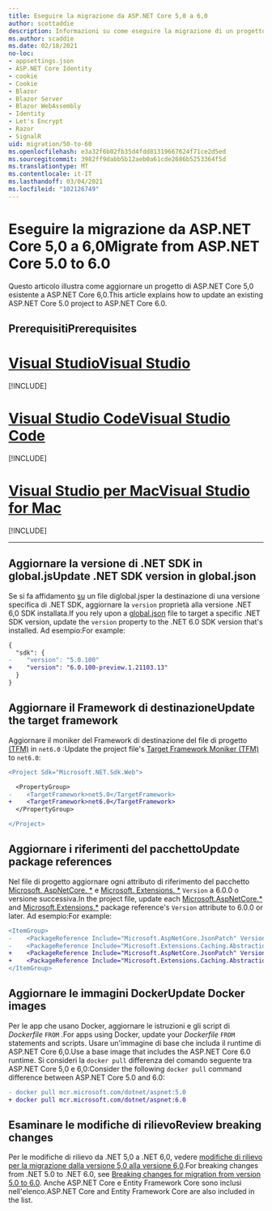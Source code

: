 ```yaml
---
title: Eseguire la migrazione da ASP.NET Core 5,0 a 6,0
author: scottaddie
description: Informazioni su come eseguire la migrazione di un progetto ASP.NET Core 5,0 ASP.NET Core 6,0.
ms.author: scaddie
ms.date: 02/18/2021
no-loc:
- appsettings.json
- ASP.NET Core Identity
- cookie
- Cookie
- Blazor
- Blazor Server
- Blazor WebAssembly
- Identity
- Let's Encrypt
- Razor
- SignalR
uid: migration/50-to-60
ms.openlocfilehash: e3a32f6b02fb35d4fdd81319667624f71ce2d5ed
ms.sourcegitcommit: 3982ff9dabb5b12aeb0a61cde2686b5253364f5d
ms.translationtype: MT
ms.contentlocale: it-IT
ms.lasthandoff: 03/04/2021
ms.locfileid: "102126749"
---
```

# <a name="migrate-from-aspnet-core-50-to-60"></a><span data-ttu-id="7dd25-103">Eseguire la migrazione da ASP.NET Core 5,0 a 6,0</span><span class="sxs-lookup"><span data-stu-id="7dd25-103">Migrate from ASP.NET Core 5.0 to 6.0</span></span>

<span data-ttu-id="7dd25-104">Questo articolo illustra come aggiornare un progetto di ASP.NET Core 5,0 esistente a ASP.NET Core 6,0.</span><span class="sxs-lookup"><span data-stu-id="7dd25-104">This article explains how to update an existing ASP.NET Core 5.0 project to ASP.NET Core 6.0.</span></span>

## <a name="prerequisites"></a><span data-ttu-id="7dd25-105">Prerequisiti</span><span class="sxs-lookup"><span data-stu-id="7dd25-105">Prerequisites</span></span>

# <a name="visual-studio"></a>[<span data-ttu-id="7dd25-106">Visual Studio</span><span class="sxs-lookup"><span data-stu-id="7dd25-106">Visual Studio</span></span>](#tab/visual-studio)

[!INCLUDE[](~/includes/net-prereqs-vs-6.0.md)]

# <a name="visual-studio-code"></a>[<span data-ttu-id="7dd25-107">Visual Studio Code</span><span class="sxs-lookup"><span data-stu-id="7dd25-107">Visual Studio Code</span></span>](#tab/visual-studio-code)

[!INCLUDE[](~/includes/net-prereqs-vsc-6.0.md)]

# <a name="visual-studio-for-mac"></a>[<span data-ttu-id="7dd25-108">Visual Studio per Mac</span><span class="sxs-lookup"><span data-stu-id="7dd25-108">Visual Studio for Mac</span></span>](#tab/visual-studio-mac)

[!INCLUDE[](~/includes/net-prereqs-mac-6.0.md)]

---

## <a name="update-net-sdk-version-in-globaljson"></a><span data-ttu-id="7dd25-109">Aggiornare la versione di .NET SDK in global.js</span><span class="sxs-lookup"><span data-stu-id="7dd25-109">Update .NET SDK version in global.json</span></span>

<span data-ttu-id="7dd25-110">Se si fa affidamento [ su](/dotnet/core/tools/global-json) un file diglobal.jsper la destinazione di una versione specifica di .NET SDK, aggiornare la `version` proprietà alla versione .NET 6,0 SDK installata.</span><span class="sxs-lookup"><span data-stu-id="7dd25-110">If you rely upon a [global.json](/dotnet/core/tools/global-json) file to target a specific .NET SDK version, update the `version` property to the .NET 6.0 SDK version that's installed.</span></span> <span data-ttu-id="7dd25-111">Ad esempio:</span><span class="sxs-lookup"><span data-stu-id="7dd25-111">For example:</span></span>

```diff
{
  "sdk": {
-    "version": "5.0.100"
+    "version": "6.0.100-preview.1.21103.13"
  }
}
```

## <a name="update-the-target-framework"></a><span data-ttu-id="7dd25-112">Aggiornare il Framework di destinazione</span><span class="sxs-lookup"><span data-stu-id="7dd25-112">Update the target framework</span></span>

<span data-ttu-id="7dd25-113">Aggiornare il moniker del Framework di destinazione del file di progetto [(TFM)](/dotnet/standard/frameworks) in `net6.0` :</span><span class="sxs-lookup"><span data-stu-id="7dd25-113">Update the project file's [Target Framework Moniker (TFM)](/dotnet/standard/frameworks) to `net6.0`:</span></span>

```diff
<Project Sdk="Microsoft.NET.Sdk.Web">

  <PropertyGroup>
-    <TargetFramework>net5.0</TargetFramework>
+    <TargetFramework>net6.0</TargetFramework>
  </PropertyGroup>

</Project>
```

## <a name="update-package-references"></a><span data-ttu-id="7dd25-114">Aggiornare i riferimenti del pacchetto</span><span class="sxs-lookup"><span data-stu-id="7dd25-114">Update package references</span></span>

<span data-ttu-id="7dd25-115">Nel file di progetto aggiornare ogni attributo di riferimento del pacchetto [Microsoft. AspNetCore. \*](https://www.nuget.org/packages?q=Microsoft.AspNetCore.*) e [Microsoft. Extensions. \*](https://www.nuget.org/packages?q=Microsoft.Extensions.*) `Version` a 6.0.0 o versione successiva.</span><span class="sxs-lookup"><span data-stu-id="7dd25-115">In the project file, update each [Microsoft.AspNetCore.\*](https://www.nuget.org/packages?q=Microsoft.AspNetCore.*) and [Microsoft.Extensions.\*](https://www.nuget.org/packages?q=Microsoft.Extensions.*) package reference's `Version` attribute to 6.0.0 or later.</span></span> <span data-ttu-id="7dd25-116">Ad esempio:</span><span class="sxs-lookup"><span data-stu-id="7dd25-116">For example:</span></span>

```diff
<ItemGroup>
-    <PackageReference Include="Microsoft.AspNetCore.JsonPatch" Version="5.0.3" />
-    <PackageReference Include="Microsoft.Extensions.Caching.Abstractions" Version="5.0.0" />
+    <PackageReference Include="Microsoft.AspNetCore.JsonPatch" Version="6.0.0-preview.1.*" />
+    <PackageReference Include="Microsoft.Extensions.Caching.Abstractions" Version="6.0.0-preview.1.*" />
</ItemGroup>
```

## <a name="update-docker-images"></a><span data-ttu-id="7dd25-117">Aggiornare le immagini Docker</span><span class="sxs-lookup"><span data-stu-id="7dd25-117">Update Docker images</span></span>

<span data-ttu-id="7dd25-118">Per le app che usano Docker, aggiornare le istruzioni e gli script di *Dockerfile* `FROM` .</span><span class="sxs-lookup"><span data-stu-id="7dd25-118">For apps using Docker, update your *Dockerfile* `FROM` statements and scripts.</span></span> <span data-ttu-id="7dd25-119">Usare un'immagine di base che includa il runtime di ASP.NET Core 6,0.</span><span class="sxs-lookup"><span data-stu-id="7dd25-119">Use a base image that includes the ASP.NET Core 6.0 runtime.</span></span> <span data-ttu-id="7dd25-120">Si consideri la `docker pull` differenza del comando seguente tra ASP.NET Core 5,0 e 6,0:</span><span class="sxs-lookup"><span data-stu-id="7dd25-120">Consider the following `docker pull` command difference between ASP.NET Core 5.0 and 6.0:</span></span>

```diff
- docker pull mcr.microsoft.com/dotnet/aspnet:5.0
+ docker pull mcr.microsoft.com/dotnet/aspnet:6.0
```

## <a name="review-breaking-changes"></a><span data-ttu-id="7dd25-121">Esaminare le modifiche di rilievo</span><span class="sxs-lookup"><span data-stu-id="7dd25-121">Review breaking changes</span></span>

<span data-ttu-id="7dd25-122">Per le modifiche di rilievo da .NET 5,0 a .NET 6,0, vedere [modifiche di rilievo per la migrazione dalla versione 5,0 alla versione 6,0](/dotnet/core/compatibility/6.0).</span><span class="sxs-lookup"><span data-stu-id="7dd25-122">For breaking changes from .NET 5.0 to .NET 6.0, see [Breaking changes for migration from version 5.0 to 6.0](/dotnet/core/compatibility/6.0).</span></span> <span data-ttu-id="7dd25-123">Anche ASP.NET Core e Entity Framework Core sono inclusi nell'elenco.</span><span class="sxs-lookup"><span data-stu-id="7dd25-123">ASP.NET Core and Entity Framework Core are also included in the list.</span></span>
